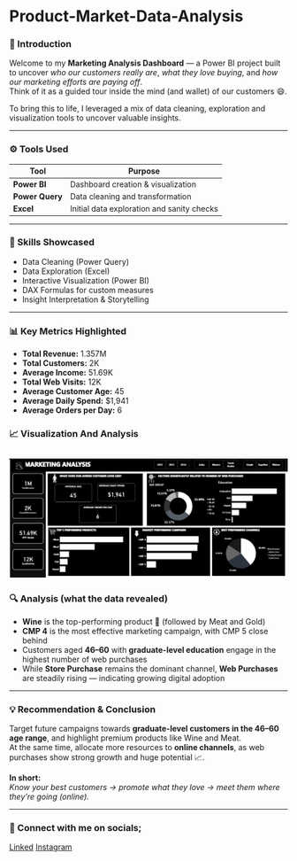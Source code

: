 # Product-Market-Data-Analysis
### 📌 Introduction
Welcome to my **Marketing Analysis Dashboard** — a Power BI project built to uncover *who our customers really are*, *what they love buying*, and *how our marketing efforts are paying off*.  
Think of it as a guided tour inside the mind (and wallet) of our customers 😄.

To bring this to life, I leveraged a mix of data cleaning, exploration and visualization tools to uncover valuable insights.

---

### ⚙️ Tools Used
| Tool            | Purpose |
|-----------------|---------------------------|
| **Power BI**    | Dashboard creation & visualization |
| **Power Query** | Data cleaning and transformation |
| **Excel**       | Initial data exploration and sanity checks |

---

### 🧠 Skills Showcased
- Data Cleaning (Power Query)  
- Data Exploration (Excel)  
- Interactive Visualization (Power BI)  
- DAX Formulas for custom measures  
- Insight Interpretation & Storytelling

---

### 📊 Key Metrics Highlighted
- **Total Revenue:** 1.357M  
- **Total Customers:** 2K  
- **Average Income:** 51.69K  
- **Total Web Visits:** 12K  
- **Average Customer Age:** 45  
- **Average Daily Spend:** $1,941  
- **Average Orders per Day:** 6

### 📈  Visualization And Analysis
![](https://github.com/goodnesssamuel-tech/Product-Market-Data-Analysis/blob/main/Screenshot%202025-07-15%20121729.png)
---

### 🔍 Analysis (what the data revealed)
- **Wine** is the top-performing product 🍷 (followed by Meat and Gold)
- **CMP 4** is the most effective marketing campaign, with CMP 5 close behind
- Customers aged **46–60** with **graduate-level education** engage in the highest number of web purchases
- While **Store Purchase** remains the dominant channel, **Web Purchases** are steadily rising — indicating growing digital adoption

---

### 💡 Recommendation & Conclusion
Target future campaigns towards **graduate-level customers in the 46–60 age range**, and highlight premium products like Wine and Meat.  
At the same time, allocate more resources to **online channels**, as web purchases show strong growth and huge potential 📈.

**In short:**  
*Know your best customers → promote what they love → meet them where they’re going (online).*

---

### 🔗 Connect with me on socials;

[Linked](http://linkedin.com/in/goodness-amarachi-samuel-3678031a4)
[Instagram](https://www.instagram.com/soyoufoundama?igsh=MWdiZDRjbWY2dTRhcw%3D%3D&utm_source=qr)
